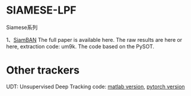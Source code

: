 # SIAMESE-LPF
Siamese系列

1、[SiamBAN](https://github.com/hqucv/siamban)
The full paper is available here. The raw results are here or here, extraction code: um9k. The code based on the PySOT.

# Other trackers
UDT: Unsupervised Deep Tracking
code: [matlab version](https://github.com/594422814/UDT), [pytorch version](https://github.com/594422814/UDT_pytorch)
